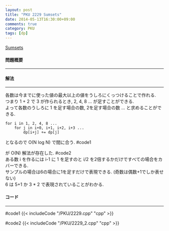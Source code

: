 ```yaml
---
layout: post
title: "PKU 2229 Sumsets"
date: 2014-05-13T16:30:00+09:00
comments: true
category: PKU
tags: [dp]
---
```


[Sumsets](http://poj.org/problem?id=2229)

#### 問題概要

****

#### 解法

****

各数は今までに使った値の最大以上の値をうしろにくっつけることで作れる.  
つまり 1 + 2 で 3 が作られるとき, 2, 4, 8 ... が足すことができる.  
よって各数のうしろに 1 を足す場合の数, 2を足す場合の数 ... と求めることができる.  

```
for i in 1, 2, 4, 8 ...
    for j in i+0, i+1, i+2, i+3 ...
        dp[i+j] += dp[j]
```

となるので O(N log N) で間に合う. #code1  
  
が O(N) 解法が存在した. #code2  
ある数 i を作るには i-1 に 1 を足すのと i/2 を2倍するかだけですべての場合をカバーできる.  
サンプルの場合は6の場合に1を足すだけで表現できる. (奇数は偶数+1でしか表せない)  
6 は 5+1 か 3 * 2 で表現されていることがわかる.  

#### コード

****

\#code1
{{< includeCode "/PKU/2229.cpp" "cpp" >}}

\#code2
{{< includeCode "/PKU/2229_2.cpp" "cpp" >}}
